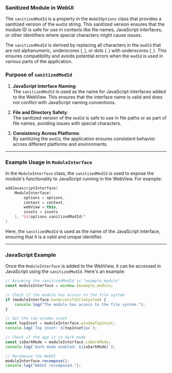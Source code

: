 ### Sanitized Module in WebUI

The `sanitizedModId` is a property in the `WebUIOptions` class that provides a sanitized version of the `modId` string. This sanitized version ensures that the module ID is safe for use in contexts like file names, JavaScript interfaces, or other identifiers where special characters might cause issues.

The `sanitizedModId` is derived by replacing all characters in the `modId` that are not alphanumeric, underscores (`_`), or dots (`.`) with underscores (`_`). This ensures compatibility and avoids potential errors when the `modId` is used in various parts of the application.

### Purpose of `sanitizedModId`

1. **JavaScript Interface Naming**:  
   The `sanitizedModId` is used as the name for JavaScript interfaces added to the WebView. This ensures that the interface name is valid and does not conflict with JavaScript naming conventions.

2. **File and Directory Safety**:  
   The sanitized version of the `modId` is safe to use in file paths or as part of file names, avoiding issues with special characters.

3. **Consistency Across Platforms**:  
   By sanitizing the `modId`, the application ensures consistent behavior across different platforms and environments.

---

### Example Usage in `ModuleInterface`

In the `ModuleInterface` class, the `sanitizedModId` is used to expose the module's functionality to JavaScript running in the WebView. For example:

```kotlin
addJavascriptInterface(
    ModuleInterface(
        options = options,
        context = context,
        webView = this,
        insets = insets
    ), "$${options.sanitizedModId}"
)
```

Here, the `sanitizedModId` is used as the name of the JavaScript interface, ensuring that it is a valid and unique identifier.

---

### JavaScript Example

Once the `ModuleInterface` is added to the WebView, it can be accessed in JavaScript using the `sanitizedModId`. Here's an example:

```javascript
// Assuming the sanitizedModId is "example_module"
const moduleInterface = window.$example_module;

// Check if the module has access to the file system
if (moduleInterface.hasAccessToFileSystem) {
    console.log("The module has access to the file system.");
}

// Get the top window inset
const topInset = moduleInterface.windowTopInset;
console.log(`Top inset: ${topInset}px`);

// Check if the app is in dark mode
const isDarkMode = moduleInterface.isDarkMode;
console.log(`Dark mode enabled: ${isDarkMode}`);

// Recompose the WebUI
moduleInterface.recompose();
console.log("WebUI recomposed.");
```